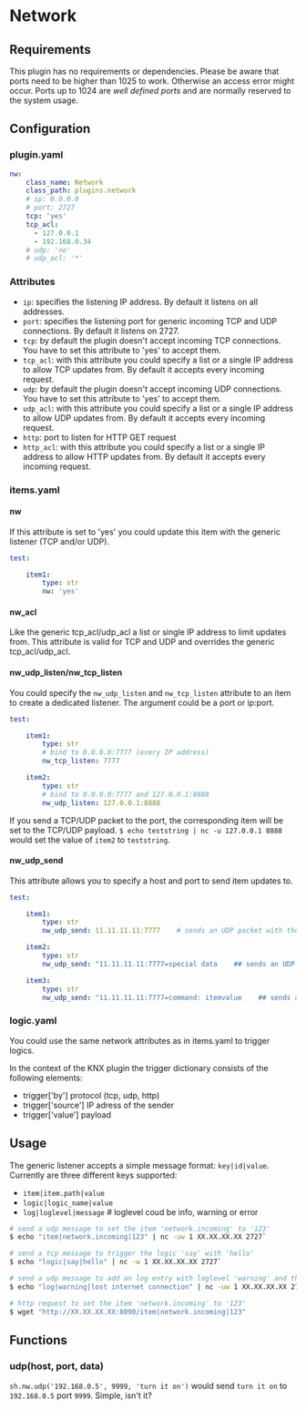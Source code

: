 # Network

## Requirements

This plugin has no requirements or dependencies.
Please be aware that ports need to be higher than 1025 to work. Otherwise an access error might occur.
Ports up to 1024 are _well defined ports_ and are normally reserved to the system usage.

## Configuration

### plugin.yaml


```yaml
nw:
    class_name: Network
    class_path: plugins.network
    # ip: 0.0.0.0
    # port: 2727
    tcp: 'yes'
    tcp_acl:
      - 127.0.0.1
      - 192.168.0.34
    # udp: 'no'
    # udp_acl: '*'
```

### Attributes

  * `ip`: specifies the listening IP address. By default it listens on all addresses.
  * `port`: specifies the listening port for generic incoming TCP and UDP connections. By default it listens on 2727.
  * `tcp`: by default the plugin doesn't accept incoming TCP connections. You have to set this attribute to 'yes' to accept them.
  * `tcp_acl`: with this attribute you could specify a list or a single IP address to allow TCP updates from. By default it accepts every incoming request.
  * `udp`: by default the plugin doesn't accept incoming UDP connections. You have to set this attribute to 'yes' to accept them.
  * `udp_acl`: with this attribute you could specify a list or a single IP address to allow UDP updates from. By default it accepts every incoming request.
  * `http`: port to listen for HTTP GET request
  * `http_acl`: with this attribute you could specify a list or a single IP address to allow HTTP updates from. By default it accepts every incoming request.


### items.yaml

#### nw
If this attribute is set to 'yes' you could update this item with the generic listener (TCP and/or UDP).

```yaml
test:

    item1:
        type: str
        nw: 'yes'
```

#### nw_acl

Like the generic tcp_acl/udp_acl a list or single IP address to limit updates from.
This attribute is valid for TCP and UDP and overrides the generic tcp_acl/udp_acl.

#### nw_udp_listen/nw_tcp_listen

You could specify the `nw_udp_listen` and `nw_tcp_listen` attribute to an item to create a dedicated listener. The argument could be a port or ip:port.

```yaml
test:

    item1:
        type: str
        # bind to 0.0.0.0:7777 (every IP address)
        nw_tcp_listen: 7777

    item2:
        type: str
        # bind to 0.0.0.0:7777 and 127.0.0.1:8888
        nw_udp_listen: 127.0.0.1:8888
```

If you send a TCP/UDP packet to the port, the corresponding item will be set to the TCP/UDP payload.
``$ echo teststring | nc -u 127.0.0.1 8888`` would set the value of ``item2`` to ``teststring``.

#### nw_udp_send
This attribute allows you to specify a host and port to send item updates to.

```yaml
test:

    item1:
        type: str
        nw_udp_send: 11.11.11.11:7777    # sends an UDP packet with the item value as payload

    item2:
        type: str
        nw_udp_send: "11.11.11.11:7777=special data    ## sends an UDP packet with 'special data' as payload"

    item3:
        type: str
        nw_udp_send: "11.11.11.11:7777=command: itemvalue    ## sends an UDP packet with 'command: ' and the current item value as payload"
```

### logic.yaml

You could use the same network attributes as in items.yaml to trigger logics.

In the context of the KNX plugin the trigger dictionary consists of the following elements:

* trigger['by']     protocol (tcp, udp, http)
* trigger['source']     IP adress of the sender
* trigger['value']     payload


## Usage

The generic listener accepts a simple message format: `key|id|value`.
Currently are three different keys supported:

  * `item|item.path|value`
  * `logic|logic_name|value`
  * `log|loglevel|message` # loglevel coud be info, warning or error

```bash
# send a udp message to set the item 'network.incoming' to '123'
$ echo "item|network.incoming|123" | nc -uw 1 XX.XX.XX.XX 2727`

# send a tcp message to trigger the logic 'say' with 'hello'
$ echo "logic|say|hello" | nc -w 1 XX.XX.XX.XX 2727`

# send a udp message to add an log entry with loglevel 'warning' and the message 'lost internet connection'
$ echo "log|warning|lost internet connection" | nc -uw 1 XX.XX.XX.XX 2727`

# http request to set the item 'network.incoming' to '123'
$ wget "http://XX.XX.XX.XX:8090/item|network.incoming|123"
```

## Functions

### udp(host, port, data)

``sh.nw.udp('192.168.0.5', 9999, 'turn it on')`` would send ``turn it on`` to ``192.168.0.5`` port ``9999``. Simple, isn't it?
